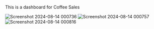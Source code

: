 This is a dashboard for Coffee Sales

![Screenshot 2024-08-14 000736](https://github.com/user-attachments/assets/a4fbf730-c659-4263-9f79-49e72f1a16f5)
![Screenshot 2024-08-14 000757](https://github.com/user-attachments/assets/aafb8d9a-d73d-4af2-a561-93f23a6139a1)
![Screenshot 2024-08-14 000816](https://github.com/user-attachments/assets/f3e27a99-b472-4f35-bb3e-b1f666e679e0)
